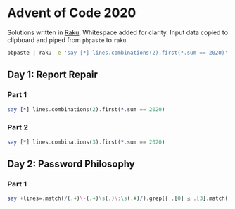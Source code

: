 # Advent of Code 2020

Solutions written in [Raku](https://www.raku.org/). Whitespace added for clarity. Input data copied to clipboard and piped from `pbpaste` to `raku`.
```bash
pbpaste | raku -e 'say [*] lines.combinations(2).first(*.sum == 2020)'
```

## Day 1: Report Repair
### Part 1
```raku
say [*] lines.combinations(2).first(*.sum == 2020)
```

### Part 2
```raku
say [*] lines.combinations(3).first(*.sum == 2020)
```

## Day 2: Password Philosophy
### Part 1
```raku
say +lines».match(/(.+)\-(.+)\s(.)\:\s(.+)/).grep({ .[0] ≤ .[3].match(.[2], :g) ≤ .[1] })
```
